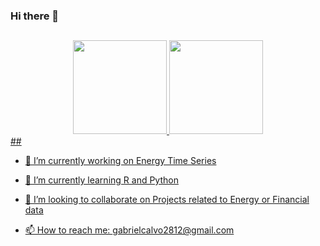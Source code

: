 ### Hi there 👋

## 

<div align="center">
  <a href="https://github.com/GabrielCalvo2812">
  <img height="150em" src="https://github-readme-stats.vercel.app/api?username=GabrielCalvo2812&show_icons=true&theme=tokyonight&include_all_commits=true&count_private=true"/>
  <img height="150em" src="https://github-readme-stats.vercel.app/api/top-langs/?username=GabrielCalvo2812&layout=compact&langs_count=7&theme=tokyonight"/>
</div>


  <!-- 
<div> 
  <a href = "mailto:gabrielcalvo2812@gmail.com"><img src="https://img.shields.io/badge/-Gmail-%23333?style=for-the-badge&logo=gmail&logoColor=white" target="_blank"></a>
  <a href="https://www.linkedin.com/in/gabrielcalvo" target="_blank"><img src="https://img.shields.io/badge/-LinkedIn-%230077B5?style=for-the-badge&logo=linkedin&logoColor=white" target="_blank"></a> 
  <a href="https://instagram.com/rafaballerini" target="_blank"><img src="https://img.shields.io/badge/-Instagram-%23E4405F?style=for-the-badge&logo=instagram&logoColor=white" target="_blank"></a>


<a href="https://www.youtube.com/channel/UC_-uuuZbY0AAt9CViNzvc-Q" target="_blank"><img src="https://img.shields.io/badge/YouTube-FF0000?style=for-the-badge&logo=youtube&logoColor=white" target="_blank"></a> 
 <a href="https://www.twitch.tv/rafaballerinii" target="_blank"><img src="https://img.shields.io/badge/Twitch-9146FF?style=for-the-badge&logo=twitch&logoColor=white" target="_blank"></a> 
<a href="https://discord.gg/wagxzStdcR" target="_blank"><img src="https://img.shields.io/badge/Discord-7289DA?style=for-the-badge&logo=discord&logoColor=white" target="_blank"></a> -->
  
</div>
##
  
<!--
**GabrielCalvo2812/GabrielCalvo2812** is a ✨ _special_ ✨ repository because its `README.md` (this file) appears on your GitHub profile.

Here are some ideas to get you started:
-->

- 🔭 I’m currently working on Energy Time Series
- 🌱 I’m currently learning R and Python
- 👯 I’m looking to collaborate on Projects related to Energy or Financial data
- 📫 How to reach me: gabrielcalvo2812@gmail.com

  <!-- - 🤔 I’m looking for help with 
- 💬 Ask me about ...
- 😄 Pronouns: ...
- ⚡ Fun fact: ...-->

